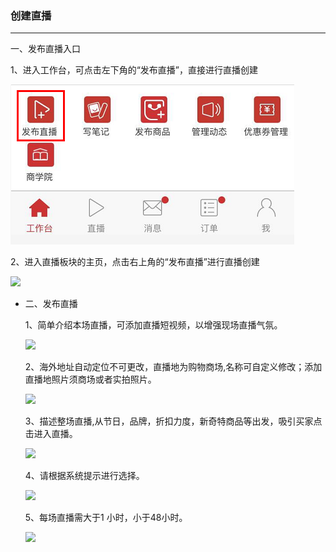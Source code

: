 ### 创建直播

---

一、发布直播入口

1、进入工作台，可点击左下角的“发布直播”，直接进行直播创建

![](/sellerapp/images/cjzb_1.jpg)



2、进入直播板块的主页，点击右上角的“发布直播”进行直播创建

![](http://sellerhub.ymatou.com/helpview/img/cjzb_2.jpg)



* 二、发布直播

  1、简单介绍本场直播，可添加直播短视频，以增强现场直播气氛。

  ![](http://sellerhub.ymatou.com/helpview/img/cjzb_3.jpg)

  2、海外地址自动定位不可更改，直播地为购物商场,名称可自定义修改；添加直播地照片须商场或者实拍照片。

  ![](http://sellerhub.ymatou.com/helpview/img/cjzb_4.png)

  3、描述整场直播,从节日，品牌，折扣力度，新奇特商品等出发，吸引买家点击进入直播。

  ![](http://sellerhub.ymatou.com/helpview/img/cjzb_5.jpg)

  4、请根据系统提示进行选择。

  ![](http://sellerhub.ymatou.com/helpview/img/cjzb_6.jpg)

  5、每场直播需大于1 小时，小于48小时。

  ![](http://sellerhub.ymatou.com/helpview/img/cjzb_7.png)



